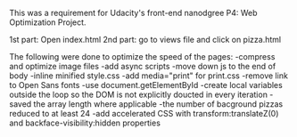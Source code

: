 This was a requirement for Udacity's front-end nanodgree P4: Web Optimization Project.

1st part: Open index.html 
2nd part: go to views file and click on pizza.html

The following were done to optimize the speed of the pages:
-compress and optimize image files
-add async scripts
-move down js to the end of body
-inline minified style.css
-add media="print" for print.css
-remove link to Open Sans fonts
-use document.getElementById
-create local variables outside the loop so the DOM is not explicitly doucted in every iteration
-saved the array length where applicable
-the number of bacground pizzas reduced to at least 24
-add accelerated CSS with transform:translateZ(0) and backface-visibility:hidden properties 